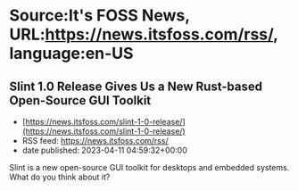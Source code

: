 # Source:It's FOSS News, URL:https://news.itsfoss.com/rss/, language:en-US

## Slint 1.0 Release Gives Us a New Rust-based Open-Source GUI Toolkit
 - [https://news.itsfoss.com/slint-1-0-release/](https://news.itsfoss.com/slint-1-0-release/)
 - RSS feed: https://news.itsfoss.com/rss/
 - date published: 2023-04-11 04:59:32+00:00

Slint is a new open-source GUI toolkit for desktops and embedded systems. What do you think about it?

